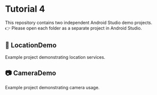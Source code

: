 # Tutorial 4

This repository contains two independent Android Studio demo projects.  
👉 Please open each folder as a separate project in Android Studio.  

## 📍 LocationDemo
Example project demonstrating location services.

## 📷 CameraDemo
Example project demonstrating camera usage.
